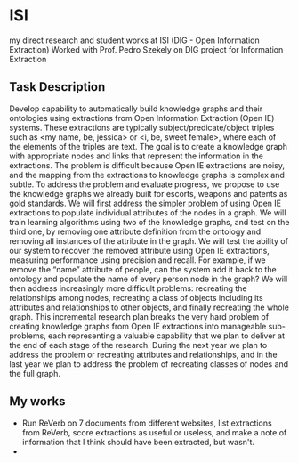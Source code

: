 # ISI
my direct research and student works at ISI (DIG - Open Information Extraction)
Worked with Prof. Pedro Szekely on DIG project for Information Extraction

## Task Description

Develop capability to automatically build knowledge graphs and their ontologies using extractions from Open Information Extraction (Open IE) systems. These extractions are typically subject/predicate/object triples such as <my name, be, jessica> or <i, be, sweet female>, where each of the elements of the triples are text. The goal is to create a knowledge graph with appropriate nodes and links that represent the information in the extractions. The problem is difficult because Open IE extractions are noisy, and the mapping from the extractions to knowledge graphs is complex and subtle. To address the problem and evaluate progress, we propose to use the knowledge graphs we already built for escorts, weapons and patents as gold standards. We will first address the simpler problem of using Open IE extractions to populate individual attributes of the nodes in a graph. We will train learning algorithms using two of the knowledge graphs, and test on the third one, by removing one attribute definition from the ontology and removing all instances of the attribute in the graph. We will test the ability of our system to recover the removed attribute using Open IE extractions, measuring performance using precision and recall. For example, if we remove the “name” attribute of people, can the system add it back to the ontology and populate the name of every person node in the graph? We will then address increasingly more difficult problems: recreating the relationships among nodes, recreating a class of objects including its attributes and relationships to other objects, and finally recreating the whole graph. This incremental research plan breaks the very hard problem of creating knowledge graphs from Open IE extractions into manageable sub-problems, each representing a valuable capability that we plan to deliver at the end of each stage of the research. During the next year we plan to address the problem or recreating attributes and relationships, and in the last year we plan to address the problem of recreating classes of nodes and the full graph.


## My works

- Run ReVerb on 7 documents from different websites, list extractions from ReVerb, score extractions as useful or useless, and make a note of information that I think should have been extracted, but wasn't.
- 


